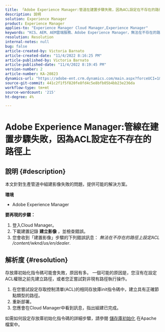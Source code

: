 ```yaml
---
title: 「Adobe Experience Manager:管道在建置步驟失敗，因為ACL設定在不存在的路徑上"
description: 說明
solution: Experience Manager
product: Experience Manager
applies-to: "Experience Manager Cloud Manager,Experience Manager"
keywords: "KCS、AEM、AEM雲端服務、Adobe Experience Manager，無法在不存在的路徑上設定acl"
resolution: Resolution
internal-notes: null
bug: false
article-created-by: Victoria Barnato
article-created-date: "11/4/2022 8:16:25 PM"
article-published-by: Victoria Barnato
article-published-date: "11/4/2022 8:19:45 PM"
version-number: 2
article-number: KA-20823
dynamics-url: "https://adobe-ent.crm.dynamics.com/main.aspx?forceUCI=1&pagetype=entityrecord&etn=knowledgearticle&id=94c3a48d-7d5c-ed11-9561-6045bd006ce9"
source-git-commit: 441c2f1f5f820fe8fd4c5e8bfb05b4bb23e236da
workflow-type: tm+mt
source-wordcount: '215'
ht-degree: 4%

---
```


# Adobe Experience Manager:管線在建置步驟失敗，因為ACL設定在不存在的路徑上

## 說明 {#description}


本文針對生產管道中組建影像失敗的問題，提供可能的解決方案。

<b>環境</b>

- Adobe Experience Manager


<b>要再現的步驟：</b>

1. 登入Cloud Manager。
2. 下載建置記錄 <b>建立影像</b> ，並檢查錯誤。
3. 您會收到「建置影像」步驟的下列錯誤訊息： *無法在不存在的路徑上設定ACL /content/wknd/us/en/dealer*.



## 解析度 {#resolution}


存放庫初始化指令碼可能會失敗，原因有多。 一個可能的原因是，您沒有在設定ACL權限之前先建立路徑，或者您正嘗試對非現有路徑執行操作。

1. 在您嘗試設定存取控制清單(ACL)的相同存放庫init指令碼中，建立具有正確節點類型的路徑。
2. 重新部署。
3. 您應會在Cloud Manager中看到訊息，指出組建已完成。


如需如何設定存放庫初始化指令碼的詳細步驟，請參閱 [儲存庫初始化](https://sling.apache.org/documentation/bundles/repository-initialization.html) 在Apache檔案中。
